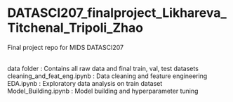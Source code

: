# DATASCI207_finalproject_Likhareva_Titchenal_Tripoli_Zhao
Final project repo for MIDS DATASCI207

</br>data folder : Contains all raw data and final train, val, test datasets
</br>cleaning_and_feat_eng.ipynb : Data cleaning and feature engineering 
</br>EDA.ipynb : Exploratory data analysis on train dataset
</br>Model_Building.ipynb : Model building and hyperparameter tuning
